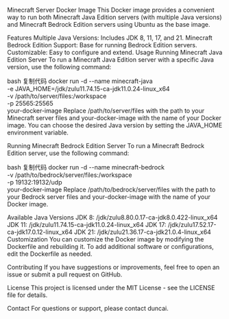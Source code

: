 Minecraft Server Docker Image
This Docker image provides a convenient way to run both Minecraft Java Edition servers (with multiple Java versions) and Minecraft Bedrock Edition servers using Ubuntu as the base image.

Features
Multiple Java Versions: Includes JDK 8, 11, 17, and 21.
Minecraft Bedrock Edition Support: Base for running Bedrock Edition servers.
Customizable: Easy to configure and extend.
Usage
Running Minecraft Java Edition Server
To run a Minecraft Java Edition server with a specific Java version, use the following command:

bash
复制代码
docker run -d --name minecraft-java \
  -e JAVA_HOME=/jdk/zulu11.74.15-ca-jdk11.0.24-linux_x64 \
  -v /path/to/server/files:/workspace \
  -p 25565:25565 \
  your-docker-image
Replace /path/to/server/files with the path to your Minecraft server files and your-docker-image with the name of your Docker image. You can choose the desired Java version by setting the JAVA_HOME environment variable.

Running Minecraft Bedrock Edition Server
To run a Minecraft Bedrock Edition server, use the following command:

bash
复制代码
docker run -d --name minecraft-bedrock \
  -v /path/to/bedrock/server/files:/workspace \
  -p 19132:19132/udp \
  your-docker-image
Replace /path/to/bedrock/server/files with the path to your Bedrock server files and your-docker-image with the name of your Docker image.

Available Java Versions
JDK 8: /jdk/zulu8.80.0.17-ca-jdk8.0.422-linux_x64
JDK 11: /jdk/zulu11.74.15-ca-jdk11.0.24-linux_x64
JDK 17: /jdk/zulu17.52.17-ca-jdk17.0.12-linux_x64
JDK 21: /jdk/zulu21.36.17-ca-jdk21.0.4-linux_x64
Customization
You can customize the Docker image by modifying the Dockerfile and rebuilding it. To add additional software or configurations, edit the Dockerfile as needed.

Contributing
If you have suggestions or improvements, feel free to open an issue or submit a pull request on GitHub.

License
This project is licensed under the MIT License - see the LICENSE file for details.

Contact
For questions or support, please contact duncai.

